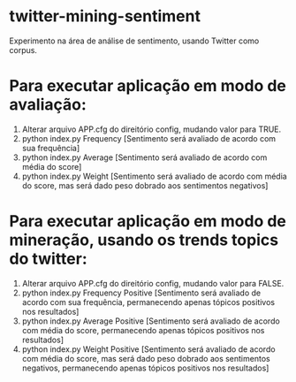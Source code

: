 # twitter-mining-sentiment
Experimento na área de análise de sentimento, usando Twitter como corpus.

# Para executar aplicação em modo de avaliação:
1. Alterar arquivo APP.cfg do direitório config, mudando valor para TRUE.
2. python index.py Frequency
[Sentimento será avaliado de acordo com sua frequência]
3. python index.py Average
[Sentimento será avaliado de acordo com média do score]
4. python index.py Weight
[Sentimento será avaliado de acordo com média do score, mas será dado peso dobrado aos sentimentos negativos]

# Para executar aplicação em modo de mineração, usando os trends topics do twitter:
1. Alterar arquivo APP.cfg do direitório config, mudando valor para FALSE.
2. python index.py Frequency Positive
[Sentimento será avaliado de acordo com sua frequência, permanecendo apenas tópicos positivos nos resultados]
3. python index.py Average Positive
[Sentimento será avaliado de acordo com média do score, permanecendo apenas tópicos positivos nos resultados]
4. python index.py Weight Positive
[Sentimento será avaliado de acordo com média do score, mas será dado peso dobrado aos sentimentos negativos, permanecendo apenas tópicos positivos nos resultados]
